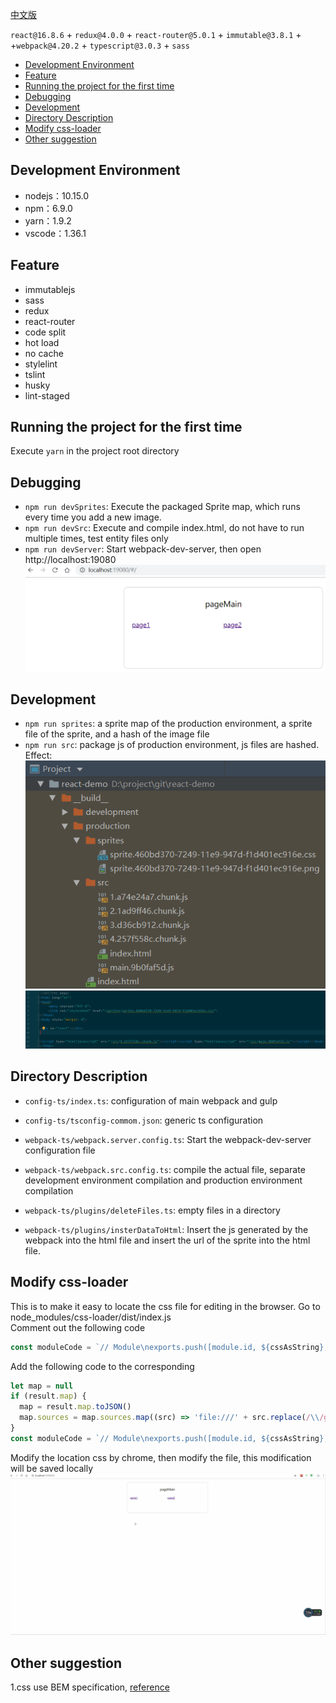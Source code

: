 [中文版](./README_CN.md)

`react@16.8.6` + `redux@4.0.0` + `react-router@5.0.1` + `immutable@3.8.1` + +`webpack@4.20.2` + `typescript@3.0.3` + `sass` 

<!-- toc -->
- [Development Environment](#development-environment)
- [Feature](#feature)
- [Running the project for the first time](#running-the-project-for-the-first-time)
- [Debugging](#debugging)
- [Development](#development)
- [Directory Description](#directory-description)
- [Modify css-loader](#modify-css-loader)
- [Other suggestion](#other-suggestion)
<!-- tocstop -->

## Development Environment
- nodejs：10.15.0
- npm：6.9.0
- yarn：1.9.2
- vscode：1.36.1

## Feature
- immutablejs
- sass
- redux
- react-router
- code split
- hot load
- no cache
- stylelint
- tslint
- husky
- lint-staged

## Running the project for the first time
Execute `yarn` in the project root directory

## Debugging
- `npm run devSprites`: Execute the packaged Sprite map, which runs every time you add a new image.
- `npm run devSrc`: Execute and compile index.html, do not have to run multiple times, test entity files only
- `npm run devServer`: Start webpack-dev-server, then open http://localhost:19080  
![](__resource__/3.png)

## Development
- `npm run sprites`: a sprite map of the production environment, a sprite file of the sprite, and a hash of the image file
- `npm run src`: package js of production environment, js files are hashed. Effect:
![](__resource__/1.png)
![](__resource__/2.png)

## Directory Description
- `config-ts/index.ts`: configuration of main webpack and gulp
- `config-ts/tsconfig-commom.json`: generic ts configuration

- `webpack-ts/webpack.server.config.ts`: Start the webpack-dev-server configuration file
- `webpack-ts/webpack.src.config.ts`: compile the actual file, separate development environment compilation and production environment compilation

- `webpack-ts/plugins/deleteFiles.ts`: empty files in a directory
- `webpack-ts/plugins/insterDataToHtml`: Insert the js generated by the webpack into the html file and insert the url of the sprite into the html file.

## Modify css-loader
This is to make it easy to locate the css file for editing in the browser.
Go to node_modules/css-loader/dist/index.js  
Comment out the following code  
```javascript
const moduleCode = `// Module\nexports.push([module.id, ${cssAsString}, ""${result.map ? `,${result.map}` : ''}]);\n\n `;
```

Add the following code to the corresponding  
```javascript
let map = null
if (result.map) {
  map = result.map.toJSON()
  map.sources = map.sources.map((src) => 'file:///' + src.replace(/\\/g,'/'))
}
const moduleCode = `// Module\nexports.push([module.id, ${cssAsString}, ""${result.map ? `,${JSON.stringify(map)}` : ''}]);\n\n`;
```

Modify the location css by chrome, then modify the file, this modification will be saved locally  
![](__resource__/sass.gif)

## Other suggestion
1.css use BEM specification, [reference](https://seesparkbox.com/foundry/bem_by_example)